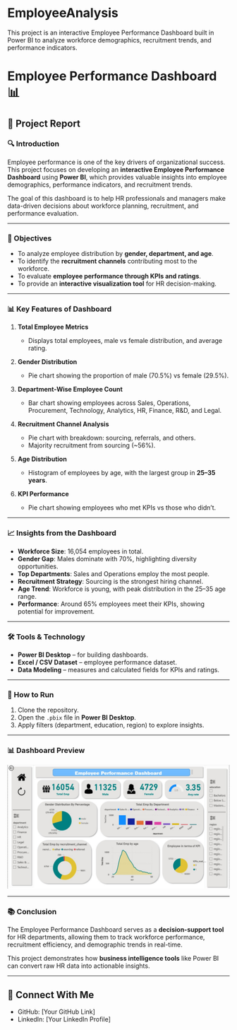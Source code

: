 # EmployeeAnalysis
This project is an interactive Employee Performance Dashboard built in Power BI to analyze workforce demographics, recruitment trends, and performance indicators.
# Employee Performance Dashboard 📊

## 📘 Project Report  

### 🔍 Introduction
Employee performance is one of the key drivers of organizational success.  
This project focuses on developing an **interactive Employee Performance Dashboard** using **Power BI**, which provides valuable insights into employee demographics, performance indicators, and recruitment trends.  

The goal of this dashboard is to help HR professionals and managers make data-driven decisions about workforce planning, recruitment, and performance evaluation.  

---

### 🎯 Objectives
- To analyze employee distribution by **gender, department, and age**.  
- To identify the **recruitment channels** contributing most to the workforce.  
- To evaluate **employee performance through KPIs and ratings**.  
- To provide an **interactive visualization tool** for HR decision-making.  

---

### 📊 Key Features of Dashboard
1. **Total Employee Metrics**  
   - Displays total employees, male vs female distribution, and average rating.  

2. **Gender Distribution**  
   - Pie chart showing the proportion of male (70.5%) vs female (29.5%).  

3. **Department-Wise Employee Count**  
   - Bar chart showing employees across Sales, Operations, Procurement, Technology, Analytics, HR, Finance, R&D, and Legal.  

4. **Recruitment Channel Analysis**  
   - Pie chart with breakdown: sourcing, referrals, and others.  
   - Majority recruitment from sourcing (~56%).  

5. **Age Distribution**  
   - Histogram of employees by age, with the largest group in **25–35 years**.  

6. **KPI Performance**  
   - Pie chart showing employees who met KPIs vs those who didn’t.  

---

### 📈 Insights from the Dashboard
- **Workforce Size**: 16,054 employees in total.  
- **Gender Gap**: Males dominate with 70%, highlighting diversity opportunities.  
- **Top Departments**: Sales and Operations employ the most people.  
- **Recruitment Strategy**: Sourcing is the strongest hiring channel.  
- **Age Trend**: Workforce is young, with peak distribution in the 25–35 age range.  
- **Performance**: Around 65% employees meet their KPIs, showing potential for improvement.  

---

### 🛠 Tools & Technology
- **Power BI Desktop** – for building dashboards.  
- **Excel / CSV Dataset** – employee performance dataset.  
- **Data Modeling** – measures and calculated fields for KPIs and ratings.  

---

### 🚀 How to Run
1. Clone the repository.  
2. Open the `.pbix` file in **Power BI Desktop**.  
3. Apply filters (department, education, region) to explore insights.  

---

### 📊 Dashboard Preview
![Employee Dashboard](Screenshot%202025-08-17%20091406.jpg)

---

### 📚 Conclusion
The Employee Performance Dashboard serves as a **decision-support tool** for HR departments, allowing them to track workforce performance, recruitment efficiency, and demographic trends in real-time.  

This project demonstrates how **business intelligence tools** like Power BI can convert raw HR data into actionable insights.  

---

## 🤝 Connect With Me
- GitHub: [Your GitHub Link]  
- LinkedIn: [Your LinkedIn Profile]  

